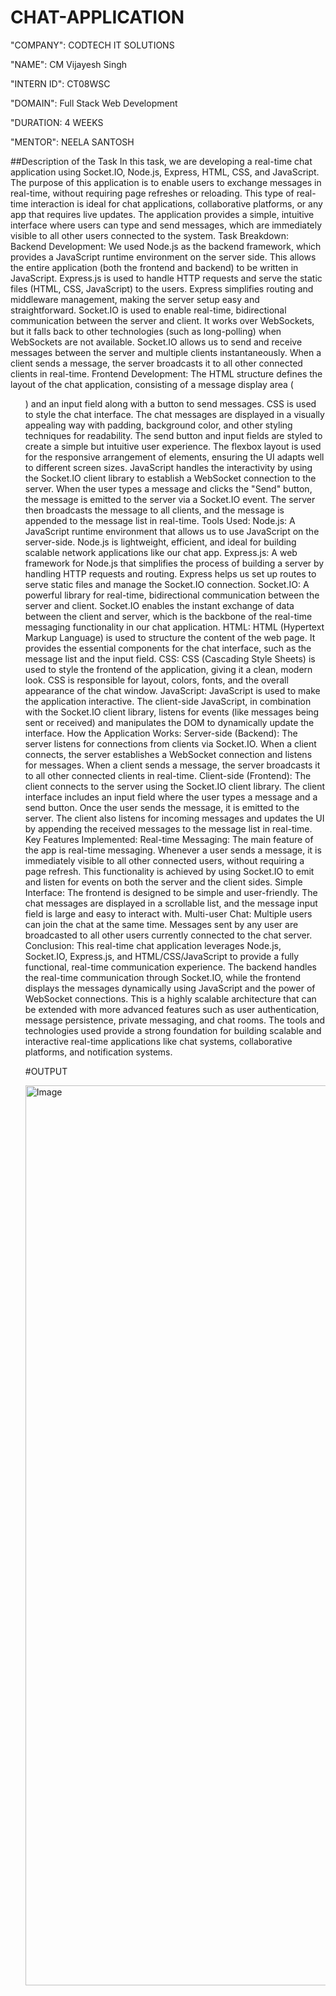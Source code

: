 # CHAT-APPLICATION

"COMPANY": CODTECH IT SOLUTIONS

"NAME": CM Vijayesh Singh

"INTERN ID": CT08WSC

"DOMAIN": Full Stack Web Development

"DURATION: 4 WEEKS

"MENTOR": NEELA SANTOSH

##Description of the Task
In this task, we are developing a real-time chat application using Socket.IO, Node.js, Express, HTML, CSS, and JavaScript. The purpose of this application is to enable users to exchange messages in real-time, without requiring page refreshes or reloading. This type of real-time interaction is ideal for chat applications, collaborative platforms, or any app that requires live updates. The application provides a simple, intuitive interface where users can type and send messages, which are immediately visible to all other users connected to the system.
Task Breakdown:
Backend Development:
We used Node.js as the backend framework, which provides a JavaScript runtime environment on the server side. This allows the entire application (both the frontend and backend) to be written in JavaScript.
Express.js is used to handle HTTP requests and serve the static files (HTML, CSS, JavaScript) to the users. Express simplifies routing and middleware management, making the server setup easy and straightforward.
Socket.IO is used to enable real-time, bidirectional communication between the server and client. It works over WebSockets, but it falls back to other technologies (such as long-polling) when WebSockets are not available. Socket.IO allows us to send and receive messages between the server and multiple clients instantaneously. When a client sends a message, the server broadcasts it to all other connected clients in real-time.
Frontend Development:
The HTML structure defines the layout of the chat application, consisting of a message display area (<ul>) and an input field along with a button to send messages.
CSS is used to style the chat interface. The chat messages are displayed in a visually appealing way with padding, background color, and other styling techniques for readability. The send button and input fields are styled to create a simple but intuitive user experience. The flexbox layout is used for the responsive arrangement of elements, ensuring the UI adapts well to different screen sizes.
JavaScript handles the interactivity by using the Socket.IO client library to establish a WebSocket connection to the server. When the user types a message and clicks the "Send" button, the message is emitted to the server via a Socket.IO event. The server then broadcasts the message to all clients, and the message is appended to the message list in real-time.
Tools Used:
Node.js:
A JavaScript runtime environment that allows us to use JavaScript on the server-side. Node.js is lightweight, efficient, and ideal for building scalable network applications like our chat app.
Express.js:
A web framework for Node.js that simplifies the process of building a server by handling HTTP requests and routing. Express helps us set up routes to serve static files and manage the Socket.IO connection.
Socket.IO:
A powerful library for real-time, bidirectional communication between the server and client. Socket.IO enables the instant exchange of data between the client and server, which is the backbone of the real-time messaging functionality in our chat application.
HTML:
HTML (Hypertext Markup Language) is used to structure the content of the web page. It provides the essential components for the chat interface, such as the message list and the input field.
CSS:
CSS (Cascading Style Sheets) is used to style the frontend of the application, giving it a clean, modern look. CSS is responsible for layout, colors, fonts, and the overall appearance of the chat window.
JavaScript:
JavaScript is used to make the application interactive. The client-side JavaScript, in combination with the Socket.IO client library, listens for events (like messages being sent or received) and manipulates the DOM to dynamically update the interface.
How the Application Works:
Server-side (Backend):
The server listens for connections from clients via Socket.IO. When a client connects, the server establishes a WebSocket connection and listens for messages. When a client sends a message, the server broadcasts it to all other connected clients in real-time.
Client-side (Frontend):
The client connects to the server using the Socket.IO client library. The client interface includes an input field where the user types a message and a send button. Once the user sends the message, it is emitted to the server. The client also listens for incoming messages and updates the UI by appending the received messages to the message list in real-time.
Key Features Implemented:
Real-time Messaging:
The main feature of the app is real-time messaging. Whenever a user sends a message, it is immediately visible to all other connected users, without requiring a page refresh. This functionality is achieved by using Socket.IO to emit and listen for events on both the server and the client sides.
Simple Interface:
The frontend is designed to be simple and user-friendly. The chat messages are displayed in a scrollable list, and the message input field is large and easy to interact with.
Multi-user Chat:
Multiple users can join the chat at the same time. Messages sent by any user are broadcasted to all other users currently connected to the chat server.
Conclusion:
This real-time chat application leverages Node.js, Socket.IO, Express.js, and HTML/CSS/JavaScript to provide a fully functional, real-time communication experience. The backend handles the real-time communication through Socket.IO, while the frontend displays the messages dynamically using JavaScript and the power of WebSocket connections. This is a highly scalable architecture that can be extended with more advanced features such as user authentication, message persistence, private messaging, and chat rooms.
The tools and technologies used provide a strong foundation for building scalable and interactive real-time applications like chat systems, collaborative platforms, and notification systems.

#OUTPUT

<img width="1440" alt="Image" src="https://github.com/user-attachments/assets/37eb785b-c787-48ae-a0bb-05499e8566ee" />





